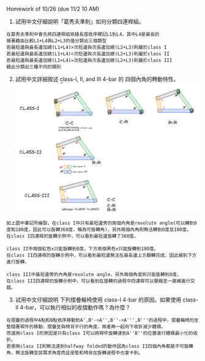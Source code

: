 Homework of 10/26 (due 11/2 10 AM)

1. 試用中文仔細說明「葛秀夫準則」如何分類四連桿組。
```
在葛秀夫準則中會先將四連桿組依據長度依序標記L1到L4，其中L4是最長的
接著藉由比較L1+L4與L2+L3的值分類出三個類型
若最短邊與最長邊加總(L1+L4)>次短邊與次長邊加總(L2+L3)則屬於class I
若最短邊與最長邊加總(L1+L4)<次短邊與次長邊加總(L2+L3)則屬於class II
若最短邊與最長邊加總(L1+L4)=次短邊與次長邊加總(L2+L3)則屬於class III
藉此分類出三種不同的類別
```
2. 試用中文詳細敘述 class-I, II, and III 4-bar 的 四個內角的轉動特性。![image.png](https://raw.githubusercontent.com/Ash0645/image_remote/main/202311012207638.png)

```
如上圖中筆記所繪製，在class I中只有最短邊旁的兩個內角是revolute angle(可以轉到0度和180度，因此可以旋轉360度，稱為可旋轉角)，另外兩個內角則無法轉到0度及180度。
在class I四連桿的旋轉示例中，可以看到最短邊旋轉了360度。

class II中兩個紅色x只能旋轉到0度，下方兩個黑色x只能旋轉到180度。
在class II四連桿的旋轉示例中，可以看到最短邊無法在最長邊上方翻轉完成，因此繞到下方進行旋轉。

class III中最短邊旁的內角是revolute angle，另外兩個角度則只能旋轉到0度。
在class III四連桿的旋轉示例中，可以看到在旋轉的過程中四連桿可以壓縮至一直線進行交錯。
```
3. 試用中文仔細說明 下列摺疊輪椅使用 class-I 4-bar 的原因。如果使用 class-II 4-bar，可以執行相似的收摺動作嗎？為什麼？
```
在摺疊的過程中A點和B點依序移動到A',B'->A'',B''->A''',B'''的過程中，摺疊輪椅的坐墊隨著桿件的移動，摺疊至與椅背平行的角度，兩者再一起向下收折減少體積。
而選用class I的原因是只有class I可以將桿件旋轉達到A''B''的位置進行體積最小化的收折。
若使用class II則無法達到halfway folded的動作因為class II四個內角都是不可旋轉角，無法旋轉至該需求角度而且座墊和椅背在旋轉過程中也會卡到。
```
